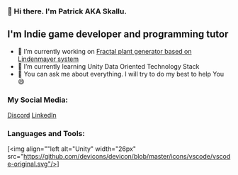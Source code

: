 ### 👋 Hi there. I'm Patrick AKA Skallu.

## I'm Indie game developer and programming tutor
- 🔭 I’m currently working on [Fractal plant generator based on Lindenmayer system](https://github.com/Skallu0711/L-System_Plant_Generator)
- 🌱 I’m currently learning Unity Data Oriented Technology Stack
- 💬 You can ask me about everything. I will try to do my best to help You 😄

### My Social Media:
[Discord](https://www.discordapp.com/users/350412328170422273/)
[LinkedIn](https://www.linkedin.com/in/kaminski-patryk)


### Languages and Tools:
[<img align=""left alt="Unity" width="26px" src="https://github.com/devicons/devicon/blob/master/icons/vscode/vscode-original.svg"/>]

<!--
**Skallu0711/Skallu0711** is a ✨ _special_ ✨ repository because its `README.md` (this file) appears on your GitHub profile.

Here are some ideas to get you started:

- 🔭 I’m currently working on ...
- 🌱 I’m currently learning ...
- 👯 I’m looking to collaborate on ...
- 🤔 I’m looking for help with ...
- 💬 You can ask me about ...
- 📫 How to reach me: ...
- 😄 Pronouns: ...
- ⚡ Fun fact: ...
-->
